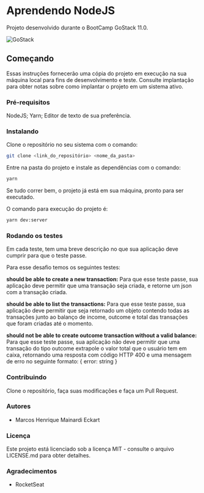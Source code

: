 # Aprendendo NodeJS

Projeto desenvolvido durante o BootCamp GoStack 11.0.

<img alt="GoStack" src="https://storage.googleapis.com/golden-wind/bootcamp-gostack/header-desafios.png" />

## Começando

Essas instruções fornecerão uma cópia do projeto em execução na sua máquina local para fins de desenvolvimento e teste. Consulte implantação para obter notas sobre como implantar o projeto em um sistema ativo.

### Pré-requisitos

NodeJS;
Yarn;
Editor de texto de sua preferência.

### Instalando

Clone o repositório no seu sistema com o comando:

~~~bash
git clone <link_do_repositório> <nome_da_pasta>
~~~

Entre na pasta do projeto e instale as dependências com o comando:

~~~bash
yarn
~~~

Se tudo correr bem, o projeto já está em sua máquina, pronto para ser executado.

O comando para execução do projeto é:

~~~bash
yarn dev:server
~~~

### Rodando os testes

Em cada teste, tem uma breve descrição no que sua aplicação deve cumprir para que o teste passe.

Para esse desafio temos os seguintes testes:

**should be able to create a new transaction:** Para que esse teste passe, sua aplicação deve permitir que uma transação seja criada, e retorne um json com a transação criada.

**should be able to list the transactions:** Para que esse teste passe, sua aplicação deve permitir que seja retornado um objeto contendo todas as transações junto ao balanço de income, outcome e total das transações que foram criadas até o momento.

**should not be able to create outcome transaction without a valid balance:** Para que esse teste passe, sua aplicação não deve permitir que uma transação do tipo outcome extrapole o valor total que o usuário tem em caixa, retornando uma resposta com código HTTP 400 e uma mensagem de erro no seguinte formato: { error: string }

### Contribuindo

Clone o repositório, faça suas modificações e faça um Pull Request.

### Autores

* Marcos Henrique Mainardi Eckart

### Licença

Este projeto está licenciado sob a licença MIT - consulte o arquivo LICENSE.md para obter detalhes.

### Agradecimentos

* RocketSeat
